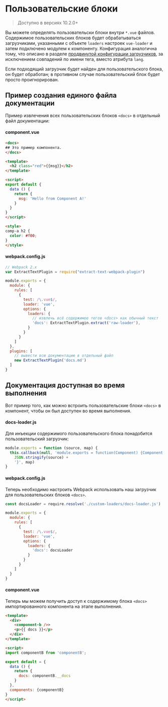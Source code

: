 # Пользовательские блоки

> Доступно в версиях 10.2.0+

Вы можете определять пользовательски блоки внутри `*.vue` файлов. Содержимое пользовательских блоков будет обрабатываться загрузчиками, указанными с объекте `loaders` настроек `vue-loader` и затем подключено модулем к компоненту. Конфигурация аналогична тому, что описано в разделе [продвинутой конфигурации загрузчиков](../configurations/advanced.md), за исключением совпадений по имени тега, вместо атрибута `lang`.

Если подходящий загрузчик будет найден для пользовательского блока, он будет обработан; в противном случае пользовательский блок будет просто проигнорирован.

## Пример создания единого файла документации

Пример извлечения всех пользовательских блоков `<docs>` в отдельный файл документации:

#### component.vue

``` html
<docs>
## Это пример компонента.
</docs>

<template>
  <h2 class="red">{{msg}}</h2>
</template>

<script>
export default {
  data () {
    return {
      msg: 'Hello from Component A!'
    }
  }
}
</script>

<style>
comp-a h2 {
  color: #f00;
}
</style>
```

#### webpack.config.js

``` js
// Webpack 2.x
var ExtractTextPlugin = require("extract-text-webpack-plugin")

module.exports = {
  module: {
    rules: [
      {
        test: /\.vue$/,
        loader: 'vue',
        options: {
          loaders: {
            // извлечь всё содержимое тегов <docs> как обычный текст
            'docs': ExtractTextPlugin.extract('raw-loader'),
          }
        }
      }
    ]
  },
  plugins: [
    // вывести всю документацию в отдельный файл
    new ExtractTextPlugin('docs.md')
  ]
}
```

## Документация доступная во время выполнения

Вот пример того, как можно встроить пользовательские блоки `<docs>` в компонент, чтобы он был доступен во время выполнения.

#### docs-loader.js 

Для инъекции содержимого пользовательского блока понадобится пользовательский загрузчик: 

``` js
module.exports = function (source, map) {
  this.callback(null, 'module.exports = function(Component) {Component.options.__docs = ' +
    JSON.stringify(source) +
    '}', map)
}
```

#### webpack.config.js

Теперь необходимо настроить Webpack использовать наш загрузчик для пользовательских блоков `<docs>`.

``` js
const docsLoader = require.resolve('./custom-loaders/docs-loader.js')

module.exports = {
  module: {
    rules: [
      {
        test: /\.vue$/,
        loader: 'vue',
        options: {
          loaders: {
            'docs': docsLoader
          }
        }
      }
    ]
  }
}
```

#### component.vue

Теперь мы можем получить доступ к содержимому блока `<docs>` импортированного компонента на этапе выполнения. 

``` html
<template>
  <div>
    <component-b />>
    <p>{{ docs }}</p>
  </div>
</template>

<script>
import componentB from 'componentB';

export default = {
  data () {
    return {
      docs: componentB.__docs
    }
  },
  components: {componentB}
}
</script>
```
